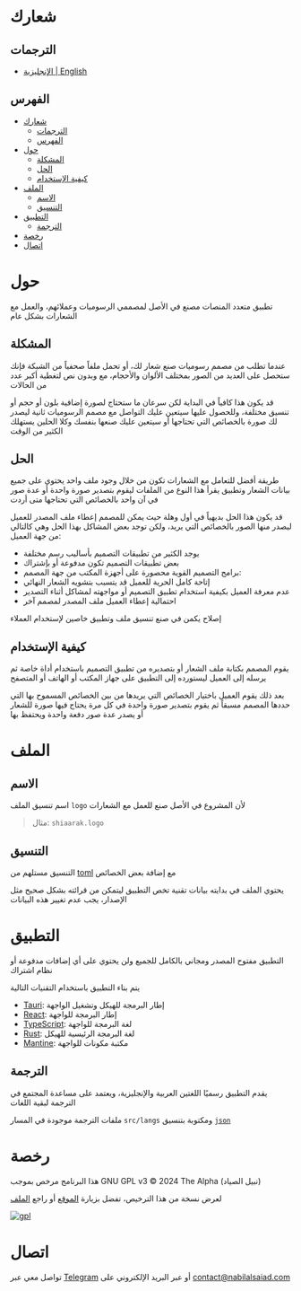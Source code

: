 # شعارك

## الترجمات

- [الإنجليزية | English](README.md)

## الفهرس

- [شعارك](#شعارك)
  - [الترجمات](#الترجمات)
  - [الفهرس](#الفهرس)
- [حول](#حول)
  - [المشكلة](#المشكلة)
  - [الحل](#الحل)
  - [كيفية الإستخدام](#كيفية-الإستخدام)
- [الملف](#الملف)
  - [الاسم](#الاسم)
  - [التنسيق](#التنسيق)
- [التطبيق](#التطبيق)
  - [الترجمة](#الترجمة)
- [رخصة](#رخصة)
- [اتصال](#اتصال)

# حول

تطبيق متعدد المنصات مصنع في الأصل لمصممي الرسوميات وعملائهم، والعمل مع الشعارات بشكل عام

## المشكلة

عندما تطلب من مصمم رسوميات صنع شعار لك، أو تحمل ملفاً صحفياً من الشبكة فإنك ستحصل على العديد من الصور بمختلف الألوان والأحجام، مع وبدون نص لتغطية أكبر عدد من الحالات

قد يكون هذا كافياً في البداية لكن سرعان ما ستحتاج لصورة إضافية بلون أو حجم أو تنسيق مختلفة، وللحصول عليها سيتعين عليك التواصل مع مصمم الرسوميات ثانية ليصدر لك صورة بالخصائص التي تحتاجها أو سيتعين عليك صنعها بنفسك وكلا الحلين يستهلك الكثير من الوقت

## الحل

طريقة أفضل للتعامل مع الشعارات تكون من خلال وجود ملف واحد يحتوي على جميع بيانات الشعار وتطبيق يقرأ هذا النوع من الملفات ليقوم بتصدير صورة واحدة أو عدة صور في آن واحد بالخصائص التي تحتاجها متى أردت

قد يكون هذا الحل بديهياً في أول وهلة حيث يمكن للمصمم إعطاء ملف المصدر للعميل ليصدر منها الصور بالخصائص التي يريد، ولكن توجد بعض المشاكل بهذا الحل وهي كالتالي
من جهة العميل:

- يوجد الكثير من تطبيقات التصميم بأساليب رسم مختلفة
- بعض تطبيقات التصميم تكون مدفوعة أو بإشتراك
- برامج التصميم القوية محصورة على أجهزة المكتب
  من جهة المصمم:
- إتاحة كامل الحرية للعميل قد يتسبب بتشويه الشعار النهائي
- عدم معرفة العميل بكيفية استخدام تطبيق التصميم أو مواجهته لمشاكل أثناء التصدير
- احتمالية إعطاء العميل ملف المصدر لمصمم آخر

إصلاح يكمن في صنع تنسيق ملف وتطبيق خاصين لإستخدام العملاء

## كيفية الإستخدام

يقوم المصمم بكتابة ملف الشعار أو بتصديره من تطبيق التصميم باستخدام أداة خاصة ثم يرسله إلى العميل ليستورده إلى التطبيق على جهاز المكتب أو الهاتف أو المتصفح

بعد ذلك يقوم العميل باختيار الخصائص التي يريدها من بين الخصائص المسموح بها التي حددها المصمم مسبقاً ثم يقوم بتصدير صورة واحدة في كل مرة يحتاج فيها صورة للشعار أو يصدر عدة صور دفعة واحدة ويحتفظ بها

# الملف

## الاسم

اسم تنسيق الملف `logo` لأن المشروع في الأصل صنع للعمل مع الشعارات

> مثال: `shiaarak.logo`

## التنسيق

التنسيق مستلهم من [toml][toml] مع إضافة بعض الخصائص

يحتوي الملف في بدايته بيانات تقنية تخص التطبيق ليتمكن من قرائته بشكل صحيح مثل الإصدار، يجب عدم تغيير هذه البيانات

# التطبيق

التطبيق مفتوح المصدر ومجاني بالكامل للجميع ولن يحتوي على أي إضافات مدفوعة أو نظام اشتراك

يتم بناء التطبيق باستخدام التقنيات التالية

- [Tauri][tauri]: إطار البرمجة للهيكل وتشغيل الواجهة
- [React][react]: إطار البرمجة للواجهة
- [TypeScript][ts]: لغة البرمجة للواجهة
- [Rust][rust]: لغة البرمجة الرئيسية للهيكل
- [Mantine][ui]: مكتبة مكونات للواجهة

## الترجمة

يقدم التطبيق رسميًا اللغتين العربية والإنجليزية، ويعتمد على مساعدة المجتمع في الترجمة لبقية اللغات

ملفات الترجمة موجودة في المسار `src/langs` ومكتوبة بتنسيق [`json`][json]

# رخصة

هذا البرنامج مرخص بموجب GNU GPL v3 &copy; 2024 The Alpha (نبيل الصياد)

لعرض نسخة من هذا الترخيص، تفضل بزيارة [الموقع](https://www.gnu.org/licenses/gpl-3.0.html#license-text) أو راجع [الملف](./LICENSE)

[![gpl](https://www.gnu.org/graphics/gplv3-127x51.png)](https://www.gnu.org/licenses/gpl-3.0.html)

# اتصال

تواصل معي عبر [Telegram](https://t.me/nabil_alsaiad) أو عبر البريد الإلكتروني على [contact@nabilalsaiad.com](mailto:contact@nabilalsaiad.com)

[json]: https://json.org
[toml]: https://toml.io
[tauri]: https://tauri.app
[react]: https://react.dev
[ts]: https://typescriptlang.org
[rust]: https://rust-lang.org
[ui]: https://mantine.dev
